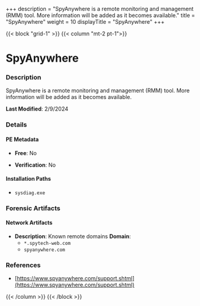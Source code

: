 +++
description = "SpyAnywhere is a remote monitoring and management (RMM) tool. More information will be added as it becomes available."
title = "SpyAnywhere"
weight = 10
displayTitle = "SpyAnywhere"
+++


{{< block "grid-1" >}}
{{< column "mt-2 pt-1">}}

# SpyAnywhere


### Description

SpyAnywhere is a remote monitoring and management (RMM) tool. More information will be added as it becomes available.



**Last Modified**: 2/9/2024

### Details


#### PE Metadata


- **Free**: No

- **Verification**: No




#### Installation Paths
- `sysdiag.exe`

### Forensic Artifacts




#### Network Artifacts

- **Description**: Known remote domains
  **Domain**:
    - `*.spytech-web.com`
    - `spyanywhere.com`





### References
- [https://www.spyanywhere.com/support.shtml](https://www.spyanywhere.com/support.shtml)



{{< /column >}}
{{< /block >}}
